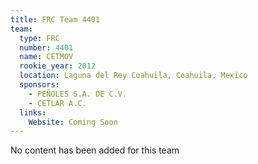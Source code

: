 ```yaml
---
title: FRC Team 4401
team:
  type: FRC
  number: 4401
  name: CETMOV
  rookie_year: 2012
  location: Laguna del Rey Coahuila, Coahuila, Mexico
  sponsors:
    - PEÑOLES S.A. DE C.V.
    - CETLAR A.C.
  links:
    Website: Coming Soon
---
```

No content has been added for this team